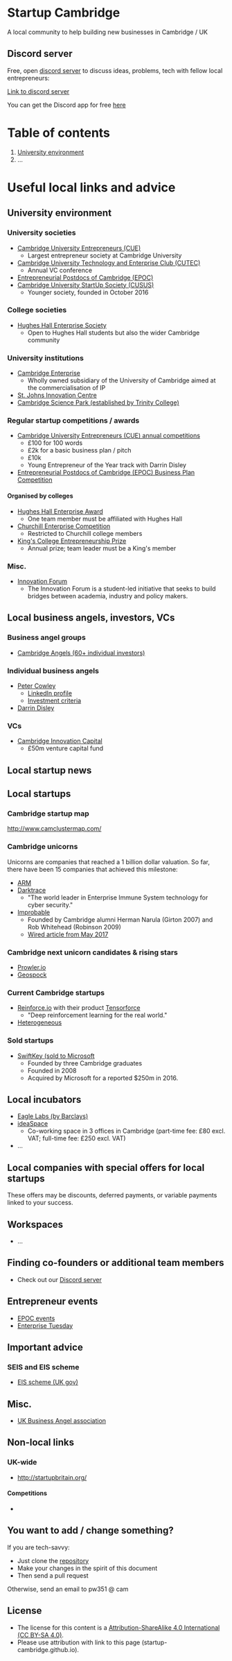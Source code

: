 # Startup Cambridge
A local community to help building new businesses in Cambridge / UK

## Discord server
Free, open [discord server](https://discord.gg/hspfpFp) to discuss ideas, problems, tech with fellow local entrepreneurs: 

[Link to discord server](https://discord.gg/hspfpFp)

You can get the Discord app for free [here](https://discordapp.com/)

# Table of contents
1. [University environment](#University-environment)
2. ...

# Useful local links and advice 

## University environment

### University societies

* [Cambridge University Entrepreneurs (CUE)](https://www.cue.org.uk/)
  * Largest entrepreneur society at Cambridge University
* [Cambridge University Technology and Enterprise Club (CUTEC)](http://www.cutec.org/)
  * Annual VC conference
* [Entrepreneurial Postdocs of Cambridge (EPOC)](https://www.epoc.group.cam.ac.uk/)
* [Cambridge University StartUp Society (CUSUS)](http://cusus.org)
  * Younger society, founded in October 2016
  
### College societies

* [Hughes Hall Enterprise Society](https://www.hugheshallenterprise.org/)
  * Open to Hughes Hall students but also the wider Cambridge community

### University institutions

* [Cambridge Enterprise](https://www.enterprise.cam.ac.uk/)
  * Wholly owned subsidiary of the University of Cambridge aimed at the commercialisation of IP
* [St. Johns Innovation Centre](https://stjohns.co.uk/)
* [Cambridge Science Park (established by Trinity College)](https://www.cambridgesciencepark.co.uk/)

### Regular startup competitions / awards

* [Cambridge University Entrepreneurs (CUE) annual competitions](https://www.cue.org.uk/)
  * £100 for 100 words
  * £2k for a basic business plan / pitch
  * £10k
  * Young Entrepreneur of the Year track with Darrin Disley
* [Entrepreneurial Postdocs of Cambridge (EPOC) Business Plan Competition](https://www.epoc.group.cam.ac.uk/business-plan-competition)

#### Organised by colleges
* [Hughes Hall Enterprise Award](https://www.hugheshallenterprise.org/the-hughes-hall-enterprise-award.html)
  * One team member must be affiliated with Hughes Hall
* [Churchill Enterprise Competition](https://www.chu.cam.ac.uk/student-hub/churchill-enterprise/enterprise-competition/)
  * Restricted to Churchill college members
* [King's College Entrepreneurship Prize](http://www.kings.cam.ac.uk/entrepreneurship-prize-2018)
  * Annual prize; team leader must be a King's member

### Misc.

* [Innovation Forum](http://cambridge.inno-forum.org/)
  * The Innovation Forum is a student-led initiative that seeks to build bridges between academia, industry and policy makers.

## Local business angels, investors, VCs

### Business angel groups
* [Cambridge Angels (60+ individual investors)](https://cambridgeangels.com/)

### Individual business angels

* [Peter Cowley](https://www.petercowley.org/)
  * [LinkedIn profile](https://www.linkedin.com/in/plcowley/)
  * [Investment criteria](https://www.petercowley.org/investment-criteria/)
* [Darrin Disley](https://geospock.com/team/darrin-disley-phd/)

### VCs
* [Cambridge Innovation Capital](https://www.cicplc.co.uk/)
  * £50m venture capital fund

## Local startup news

## Local startups

### Cambridge startup map
http://www.camclustermap.com/

### Cambridge unicorns
Unicorns are companies that reached a 1 billion dollar valuation.
So far, there have been 15 companies that achieved this milestone:

* [ARM](https://www.arm.com/)
* [Darktrace](https://www.darktrace.com/)
  * "The world leader in Enterprise Immune System technology for cyber security."
* [Improbable](https://improbable.io/)
  * Founded by Cambridge alumni Herman Narula (Girton 2007) and Rob Whitehead (Robinson 2009)
  * [Wired article from May 2017](http://www.wired.co.uk/article/improbable-quest-to-build-the-matrix)

### Cambridge next unicorn candidates & rising stars

* [Prowler.io](https://www.prowler.io/)
* [Geospock](https://geospock.com/)

### Current Cambridge startups

* [Reinforce.io](https://reinforce.io/) with their product [Tensorforce](https://github.com/reinforceio/tensorforce)
  * "Deep reinforcement learning for the real world."
* [Heterogeneous](https://www.heterogeneous.co.uk/)

### Sold startups

* [SwiftKey (sold to Microsoft](https://www.microsoft.com/en-us/swiftkey/about-us)
  * Founded by three Cambridge graduates
  * Founded in 2008
  * Acquired by Microsoft for a reported $250m in 2016.

## Local incubators

* [Eagle Labs (by Barclays)](https://labs.uk.barclays/locations/cambridge-incubator)
* [ideaSpace](https://www.ideaspace.cam.ac.uk/About)
  * Co-working space in 3 offices in Cambridge (part-time fee: £80 excl. VAT; full-time fee: £250 excl. VAT)
* ...

## Local companies with special offers for local startups
These offers may be discounts, deferred payments, or variable payments linked to your success.

## Workspaces

* ...

## Finding co-founders or additional team members
* Check out our [Discord server](https://discord.gg/hspfpFp)

## Entrepreneur events

* [EPOC events](https://www.epoc.group.cam.ac.uk/events)
* [Enterprise Tuesday](https://www.jbs.cam.ac.uk/entrepreneurship/programmes/enterprise-tuesday/)

## Important advice

### SEIS and EIS scheme

* [EIS scheme (UK gov)](https://www.gov.uk/guidance/venture-capital-schemes-apply-for-the-enterprise-investment-scheme)

## Misc.

* [UK Business Angel association](https://www.ukbaa.org.uk/)

## Non-local links

### UK-wide
* http://startupbritain.org/

#### Competitions
* 


## You want to add / change something?
If you are tech-savvy:
* Just clone the [repository](https://github.com/startup-cambridge/startup-cambridge.github.io) 
* Make your changes in the spirit of this document
* Then send a pull request

Otherwise, send an email to pw351 @ cam

## License
* The license for this content is a [Attribution-ShareAlike 4.0 International (CC BY-SA 4.0)](https://creativecommons.org/licenses/by-sa/4.0/).
* Please use attribution with link to this page (startup-cambridge.github.io).
